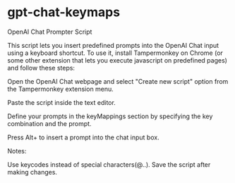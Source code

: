 # gpt-chat-keymaps

OpenAI Chat Prompter Script


This script lets you insert predefined prompts into the OpenAI Chat input using a keyboard shortcut. To use it, install Tampermonkey on Chrome (or some other extension that lets you execute javascript on predefined pages) and follow these steps:


Open the OpenAI Chat webpage and select "Create new script" option from the Tampermonkey extension menu.

Paste the script inside the text editor.

Define your prompts in the keyMappings section by specifying the key combination and the prompt.

Press Alt+<key> to insert a prompt into the chat input box.


Notes:

Use keycodes instead of special characters(@..).
Save the script after making changes.

